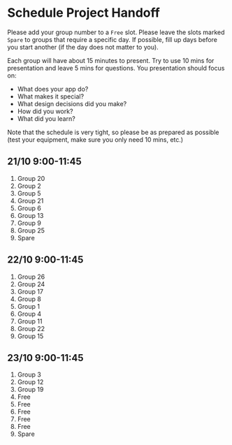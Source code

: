 # Schedule Project Handoff

Please add your group number to a `Free` slot. Please leave the slots marked `Spare` to groups that require a specific day. If possible, fill up days before you start another (if the day does not matter to you).

Each group will have about 15 minutes to present. Try to use 10 mins for presentation and leave 5 mins for questions. You presentation should focus on:

- What does your app do?
- What makes it special?
- What design decisions did you make?
- How did you work?
- What did you learn?

Note that the schedule is very tight, so please be as prepared as possible (test your equipment, make sure you only need 10 mins, etc.)

## 21/10 9:00-11:45

1. Group 20
2. Group 2
3. Group 5
4. Group 21
5. Group 6
6. Group 13
7. Group 9
8. Group 25
9. Spare

## 22/10 9:00-11:45

1. Group 26
2. Group 24
3. Group 17
4. Group 8
5. Group 1
6. Group 4
7. Group 11
8. Group 22
9. Group 15

## 23/10 9:00-11:45

1. Group 3
2. Group 12
3. Group 19
4. Free
5. Free
6. Free
7. Free
8. Free
9. Spare
